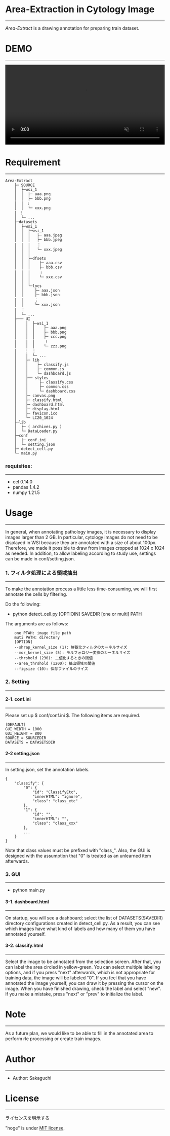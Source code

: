# Area-Extraction in Cytology Image
-----------------------------------
 *Area-Extract* is a drawing annotation for preparing train dataset.
 
# DEMO
-----------------------------------
<video controls width="100%" autoplay loop muted="true" src="./README/demo.mp4" type="video/mp4" >
Sorry, your browser doesn't support embedded videos.
</video>
 
# Requirement
-----------------------------------

```
Area-Extract
    ├─ SOURCE
    │  ├─wsi_1
    │  │  ├─ aaa.png
    │  │  ├─ bbb.png
    │  │  ⁝
    │  │  └─ xxx.png
    │  ⁝
    │  └─ ...
    ├─datasets
    │  ├─wsi_1
    │  │  ├─wsi_1
    │  │  │   ├─ aaa.jpeg
    │  │  │   ├─ bbb.jpeg
    │  │  │   ︙
    │  │  │	  └─ xxx.jpeg
    │  │  │
    │  │  ├─dfsets
    │  │  │    ├─ aaa.csv
    │  │  │    ├─ bbb.csv
    │  │  │    ︙
    │  │  │    └─ xxx.csv
    │  │  │
    │  │  └─locs
    │  │     ├─ aaa.json
    │  │     ├─ bbb.json
    │  │     ︙
    │  │     └─ xxx.json
    │  ︙
    │  └─ ...
    ├─── UI
    │    │  ├─wsi_1
    │    │  │    ├─ aaa.png
    │    │  │    ├─ bbb.png
    │    │  │    ├─ ccc.png
    │    │  │     ⁝
    │    │  │    └─ zzz.png
    │    ⁝   ⁝ 
    │    │  └─ ...
    │    ├─ lib
    │    │    ├─ classify.js
    │    │    ├─ common.js
    │    │    └─ dashboard.js
    │    ├── styles
    │    │     ├─ classify.css
    │    │     ├─ common.css
    │    │     └─ dashboard.css
    │    ├─ canvas.png
    │    ├─ classify.html
    │    ├─ dashboard.html
    │    ├─ display.html
    │    ├─ favicon.ico
    │    └─ LC20_1024
    ├─lib
    │  ├─ ( archives.py )
    │  └─ DataLoader.py
    ├─conf
    │  ├─ conf.ini
    │  └─ setting.json
    ├─ detect_cell.py
    └─ main.py
```
###  requisites:
-------------------------------
* eel  0.14.0
* pandas 1.4.2
* numpy 1.21.5
 
# Usage
 -----------------------------------

In general, when annotating pathology images, it is necessary to display images larger than 2 GB. In particular, cytology images do not need to be displayed in WSI because they are annotated with a size of about 100px. Therefore, we made it possible to draw from images cropped at 1024 x 1024 as needed. In addition, to allow labeling according to study use, settings can be made in conf/setting.json.

### 1. フィルタ処理による領域抽出
--------------------------------------
To make the annotation process a little less time-consuming, we will first annotate the cells by filtering.<br>

Do the following:

* python detect_cell.py [OPTIOIN] SAVEDIR [one or multi] PATH

The arguments are as follows:
```
    one PTAH: image file path
    muti PATH: directory
    [OPTION]
    --shrap_kernel_size (1): 鮮鋭化フィルタのカーネルサイズ
    --mor_kernel_size (5): モルフォロジー変換のカーネルサイズ
    --thrshold (230): 二値化するときの閾値
    --area_thrshold (1200): 抽出領域の閾値
    --figsize (10): 保存ファイルのサイズ
```
### 2. Setting
--------------------------------------
#### 2-1. conf.ini
-------------------------------------
Please set up $ conf/conf.ini $. The following items are required.
```
[DEFAULT]
GUI_WIDTH = 1000
GUI_HEIGHT = 800
SOURCE = SOURCEDIR
DATASETS = DATASETSDIR
```
#### 2-2 setting.json
-------------------------------------
In setting.json, set the annotation labels.

```
{
    "classify": {
        "0": {
			"id": "ClassifyEtc",
			"innerHTML": "ignore",
			"class": "class_etc"
		},
        "1": {
            "id": "",
            "innerHTML": "",
            "class": "class_xxx" 
        },
        ...
    }
}
```

Note that class values must be prefixed with "class_". Also, the GUI is designed with the assumption that "0" is treated as an unlearned item afterwards.

### 3. GUI
--------------------------------------

* python main.py

#### 3-1. dashboard.html
---------------------------------------
On startup, you will see a dashboard; select the list of DATASETS(SAVEDIR) directory configurations created in detect_cell.py. As a result, you can see which images have what kind of labels and how many of them you have annotated yourself.

#### 3-2. classify.html
---------------------------------------
Select the image to be annotated from the selection screen. After that, you can label the area circled in yellow-green. You can select multiple labeling options, and if you press "next" afterwards, which is not appropriate for training data, the image will be labeled "0". If you feel that you have annotated the image yourself, you can draw it by pressing the cursor on the image. When you have finished drawing, check the label and select "new". If you make a mistake, press "next" or "prev" to initialize the label.


# Note
 -----------------------------------

As a future plan, we would like to be able to fill in the annotated area to perform rle processing or create train images.
 
# Author
 -----------------------------------
 
* Author: Sakaguchi
 
# License
-----------------------------------

ライセンスを明示する
 

"hoge" is under [MIT license](https://en.wikipedia.org/wiki/MIT_License).
